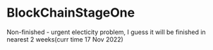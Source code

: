 # BlockChainStageOne

Non-finished - urgent electicity problem, I guess it will be finished in nearest 2 weeks(curr time 17 Nov 2022) 
